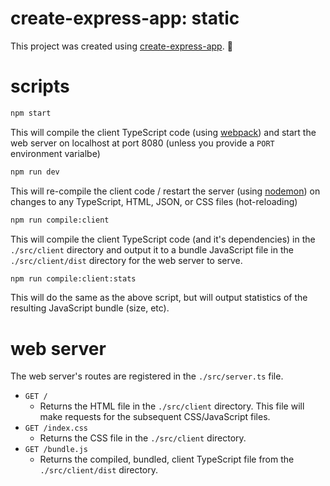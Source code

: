 # create-express-app: static
This project was created using [create-express-app](https://github.com/Walrussuit101/create-express-app). :rocket:
# scripts
```sh
npm start
```
This will compile the client TypeScript code (using [webpack](https://webpack.js.org/)) and start the web server on localhost at port 8080 (unless you provide a `PORT` environment varialbe)
```sh
npm run dev
```
This will re-compile the client code / restart the server (using [nodemon](https://nodemon.io/)) on changes to any TypeScript, HTML, JSON, or CSS files (hot-reloading)
```sh
npm run compile:client
```
This will compile the client TypeScript code (and it's dependencies) in the `./src/client` directory and output it to a bundle JavaScript file in the `./src/client/dist` directory for the web server to serve.
```sh
npm run compile:client:stats
```
This will do the same as the above script, but will output statistics of the resulting JavaScript bundle (size, etc).
# web server
The web server's routes are registered in the `./src/server.ts` file. 
- `GET /`
  - Returns the HTML file in the `./src/client` directory. This file will make requests for the subsequent CSS/JavaScript files.
- `GET /index.css`
  -  Returns the CSS file in the `./src/client` directory.
- `GET /bundle.js`
  - Returns the compiled, bundled, client TypeScript file from the `./src/client/dist` directory.